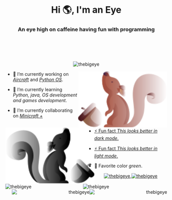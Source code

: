 <h1 align="center">Hi 🌎, I'm an Eye</h1>
<h3 align="center">An eye high on caffeine having fun with programming</h3>

<div 
     style="padding: 20px; opacity: 0;height: 20px;" 
     onmouseout="alert('I see you!')">
</div>

<p 
   align="center"> 
  <img 
       src="https://komarev.com/ghpvc/?username=thebigeye&label=Profile%20views&color=8f8f8f&style=flat" 
       alt="thebigeye" 
  />
</p>


<!-- Light or dark according to the github theme that the user has when viewing it -->

 <!-- light mode -->
<img 
     width="55%"
     align="right"
     src="Assets/Squirrel/Light.svg#gh-light-mode-only" 
     alt="Nice lightning!" 
/>

 <!-- Dark mode -->
<img 
     width="55%"
     align="left"
     src="Assets/Squirrel/Dark.svg#gh-dark-mode-only" 
     alt="Too dark!" 
/>


<!-- ----------------------------------------------------------------------------------------------------------------------------------------------------------------->
- 🔭 I’m currently working on *[Aircraft](https://github.com/TheBigEye/Aircraft)* and *[Python OS](https://github.com/TheBigEye/Python-OS)*.

- 🌱 I’m currently learning *Python, java, OS development and games development*.

- 👯 I’m currently collaborating on *[Minicraft +](https://github.com/MinicraftPlus/minicraft-plus-revived)*

<a href="https://github.com/TheBigEye#gh-light-mode-only">  <!-- light mode -->
   - ⚡ Fun fact *This looks better in dark mode*. 
</a> 

<a href="https://github.com/TheBigEye#gh-dark-mode-only">  <!-- Dark mode -->
   - ⚡ Fun fact *This looks better in light mode*.
</a> 

- 🎨 Favorite color *green*.

<!-- ----------------------------------------------------------------------------------------------------------------------------------------------------------------->
<p align="center">
<!-- User stats -->
<p align="left">
    <a href="https://github.com/TheBigEye#gh-light-mode-only">
        <!-- Light mode -->
        <img
             width="48%"
             align="left"
             src="https://github-readme-stats.vercel.app/api?username=thebigeye&layout=compact&show_icons=true&theme=light&custom_title=&hide_border=true"
             alt="thebigeye"
        />
    </a>
    <a href="https://github.com/TheBigEye#gh-dark-mode-only">
        <!-- Dark mode -->
        <img
             width="48%"
             align="left"
             src="https://github-readme-stats.vercel.app/api?username=thebigeye&show_icons=true&bg_color=0d1117&title_color=cccccc&text_color=a0a0a0&icon_color=aaaaaa&custom_title=&hide_border=true"
             alt="thebigeye"
        />
    </a>
</p>
<!-- ----------------------------------------------------------------------------------------------------------------------------------------------------------------->

<!-- Contributions -->
<p align="right">
    <a href="https://github.com/TheBigEye#gh-light-mode-only">
        <!-- Light mode -->
        <img
             width="48%"
             align="right"
             src="http://github-readme-streak-stats.herokuapp.com?user=thebigeye&layout=compact&show_icons=true&theme=light&custom_title=&hide_border=true"
             alt="thebigeye"
        />
    </a>
    <a href="https://github.com/TheBigEye#gh-dark-mode-only">
        <!-- Dark mode -->
        <img
             width="48%"
             align="right"
             src="http://github-readme-streak-stats.herokuapp.com?user=username=thebigeye&show_icons=true&bg_color=0d1117&title_color=cccccc&text_color=a0a0a0&icon_color=aaaaaa&custom_title=&hide_border=true"
             alt="thebigeye"
        />
    </a>
</p>
<!-- ----------------------------------------------------------------------------------------------------------------------------------------------------------------->

<!-- Top langs used -->
<p align="center">
    <a href="https://github.com/TheBigEye#gh-light-mode-only">
        <!-- Light mode -->
        <img
             width="48%"
             align="center"
             src="https://github-readme-stats.vercel.app/api/top-langs?username=TheBigEye&layout=compact&theme=light&custom_title=&hide_border=true&langs_count=6"                  alt="thebigeye"
        />
    </a>
    <a href="https://github.com/TheBigEye#gh-dark-mode-only">
        <!-- Dark mode -->
        <img
             width="48%"
             align="center"
             src="https://github-readme-stats.vercel.app/api/top-langs?username=TheBigEye&layout=compact&bg_color=0d1117&title_color=cccccc&text_color=a0a0a0&icon_color=aaaaaa&custom_title=&hide_border=true&langs_count=6"
             alt="thebigeye"
        />
    </a>
</p>
</p>
<!-- ------------------------------------------------------------------------------- END ----------------------------------------------------------------------------->
